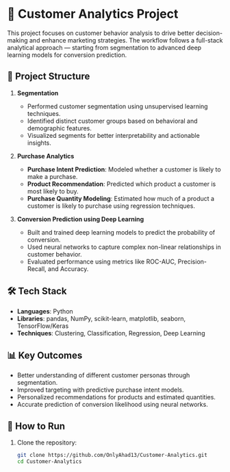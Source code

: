 # 🧠 Customer Analytics Project

This project focuses on customer behavior analysis to drive better decision-making and enhance marketing strategies. The workflow follows a full-stack analytical approach — starting from segmentation to advanced deep learning models for conversion prediction.

## 📁 Project Structure

1. **Segmentation**
   - Performed customer segmentation using unsupervised learning techniques.
   - Identified distinct customer groups based on behavioral and demographic features.
   - Visualized segments for better interpretability and actionable insights.

2. **Purchase Analytics**
   - **Purchase Intent Prediction**: Modeled whether a customer is likely to make a purchase.
   - **Product Recommendation**: Predicted which product a customer is most likely to buy.
   - **Purchase Quantity Modeling**: Estimated how much of a product a customer is likely to purchase using regression techniques.

3. **Conversion Prediction using Deep Learning**
   - Built and trained deep learning models to predict the probability of conversion.
   - Used neural networks to capture complex non-linear relationships in customer behavior.
   - Evaluated performance using metrics like ROC-AUC, Precision-Recall, and Accuracy.

## 🛠️ Tech Stack

- **Languages**: Python
- **Libraries**: pandas, NumPy, scikit-learn, matplotlib, seaborn, TensorFlow/Keras
- **Techniques**: Clustering, Classification, Regression, Deep Learning

## 📊 Key Outcomes

- Better understanding of different customer personas through segmentation.
- Improved targeting with predictive purchase intent models.
- Personalized recommendations for products and estimated quantities.
- Accurate prediction of conversion likelihood using neural networks.

## 🚀 How to Run

1. Clone the repository:
   ```bash
   git clone https://github.com/OnlyAhad13/Customer-Analytics.git
   cd Customer-Analytics
